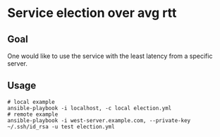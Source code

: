 # Service election over avg rtt

## Goal

One would like to use the service with the least latency from a specific server.

## Usage

```
# local example
ansible-playbook -i localhost, -c local election.yml
# remote example
ansible-playbook -i west-server.example.com, --private-key ~/.ssh/id_rsa -u test election.yml
```
